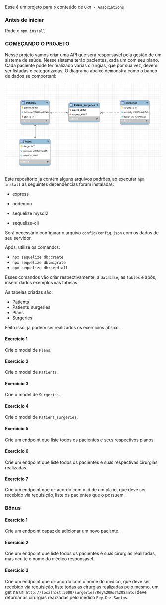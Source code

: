 Esse é um projeto para o conteúdo de `ORM - Associations`
### Antes de iniciar

Rode o `npm install`.

### COMEÇANDO O PROJETO

Nesse projeto vamos criar uma API que será responsável pela gestão de um sistema de saúde. Nesse sistema terão pacientes, cada um com seu plano. Cada paciente pode ter realizado várias cirurgias, que por sua vez, devem ser listadas e categorizadas. O diagrama abaixo demonstra como o banco de dados se comportará:

![Diagrama](images/diagrama3.png)

Este repositório ja contém alguns arquivos padrões, ao executar `npm install` as seguintes dependências foram instaladas:

- express

- nodemon

- sequelize mysql2

- sequelize-cli

Será necessário configurar o arquivo `config/config.json` com os dados de seu servidor.

Após, utilize os comandos:

- `npx sequelize db:create`
- `npx sequelize db:migrate`
- `npx sequelize db:seed:all`

Esses comandos vão criar respectivamente, a `database`, as `tables` e após, inserir dados exemplos nas tabelas.

As tabelas criadas são:

- Patients
- Patients_surgeries
- Plans
- Surgeries

Feito isso, ja podem ser realizados os exercícios abaixo.

#### Exercício 1

Crie o model de `Plans`.

#### Exercício 2

Crie o model de `Patients`.

#### Exercício 3

Crie o model de `Surgeries`.

#### Exercício 4

Crie o model de `Patient_surgeries`.

#### Exercício 5

Crie um endpoint que liste todos os pacientes e seus respectivos planos.

#### Exercício 6

Crie um endpoint que liste todos os pacientes e suas respectivas cirurgias realizadas.

#### Exercício 7

Crie um endpoint que de acordo com o id de um plano, que deve ser recebido via requisição, liste os pacientes que o possuem.

### Bônus

#### Exercício 1 

Crie um endpoint capaz de adicionar um novo paciente.

#### Exercício 2

Crie um endpoint que liste todos os pacientes e suas cirurgias realizadas, mas oculte o nome do médico responsável.

#### Exercício 3

Crie um endpoint que de acordo com o nome do médico, que deve ser recebido via requisição, liste todas as cirurgias realizadas pelo mesmo, um get na url `http://localhost:3000/surgeries/Rey%20Dos%20Santos`deve retornar as cirurgias realizadas pelo médico `Rey Dos Santos`.
